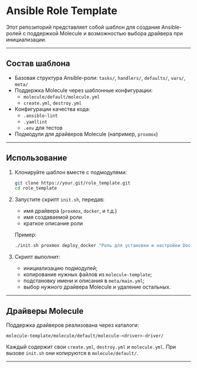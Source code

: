 Ansible Role Template
=====================

Этот репозиторий представляет собой шаблон для создания Ansible-ролей с поддержкой Molecule и возможностью выбора драйвера при инициализации.

---

Состав шаблона
--------------

- Базовая структура Ansible-роли: `tasks/`, `handlers/`, `defaults/`, `vars/`, `meta/`
- Поддержка Molecule через шаблонные конфигурации:
  - `molecule/default/molecule.yml`
  - `create.yml`, `destroy.yml`
- Конфигурации качества кода:
  - `.ansible-lint`
  - `.yamllint`
  - `.env` для тестов
- Подмодули для драйверов Molecule (например, `proxmox`)

---

Использование
-------------

1. Клонируйте шаблон вместе с подмодулями:

   ```bash
   git clone https://your.git/role_template.git
   cd role_template
   ```

2. Запустите скрипт `init.sh`, передав:

   - имя драйвера (`proxmox`, `docker`, и т.д.)
   - имя создаваемой роли
   - краткое описание роли

   Пример:

   ```bash
   ./init.sh proxmox deploy_docker "Роль для установки и настройки Docker"
   ```

3. Скрипт выполнит:

   - инициализацию подмодулей;
   - копирование нужных файлов из `molecule-template`;
   - подстановку имени и описания в `meta/main.yml`;
   - выбор нужного драйвера Molecule и удаление остальных.

---

Драйверы Molecule
-----------------

Поддержка драйверов реализована через каталоги:

```
molecule-template/molecule/default/molecule-<driver>-driver/
```

Каждый содержит свои `create.yml`, `destroy.yml` и `molecule.yml`. При вызове `init.sh` они копируются в `molecule/default/`.

---